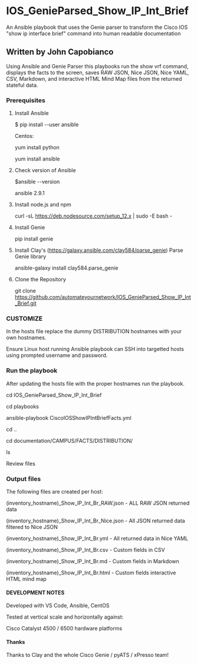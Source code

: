 # IOS_GenieParsed_Show_IP_Int_Brief

An Ansible playbook that uses the Genie parser to transform the Cisco IOS "show ip interface brief" command into human readable documentation

## Written by John Capobianco

Using Ansible and Genie Parser this playbooks run the show vrf command, displays the facts to the screen, saves RAW JSON, Nice JSON, Nice YAML, CSV, Markdown, and interactive HTML Mind Map files from the returned stateful data.

### Prerequisites

1) Install Ansible

    $ pip install --user ansible

    Centos:

    yum install python

    yum install ansible

2) Check version of Ansible

    $ansible --version

    ansible 2.9.1

3) Install node.js and npm

    curl -sL https://deb.nodesource.com/setup_12.x | sudo -E bash -

4) Install Genie

    pip install genie

5) Install Clay's (https://galaxy.ansible.com/clay584/parse_genie) Parse Genie library

   ansible-galaxy install clay584.parse_genie

6) Clone the Repository

   git clone https://github.com/automateyournetwork/IOS_GenieParsed_Show_IP_Int_Brief.git

### CUSTOMIZE

In the hosts file replace the dummy DISTRIBUTION hostnames with your own hostnames.

Ensure Linux host running Ansible playbook can SSH into targetted hosts using prompted username and password.

### Run the playbook

After updating the hosts file with the proper hostnames run the playbook.

cd IOS_GenieParsed_Show_IP_Int_Brief

cd playbooks

ansible-playbook CiscoIOSShowIPIntBriefFacts.yml

<answer prompts for credentials> 

<playbook gathers facts>

<playbook creates files>

cd ..

cd documentation/CAMPUS/FACTS/DISTRIBUTION/

ls

Review files

### Output files

The following files are created per host:

(inventory_hostname)_Show_IP_Int_Br_RAW.json - ALL RAW JSON returned data

(inventory_hostname)_Show_IP_Int_Br_Nice.json - All JSON returned data filtered to Nice JSON

(inventory_hostname)_Show_IP_Int_Br.yml - All returned data in Nice YAML

(inventory_hostname)_Show_IP_Int_Br.csv - Custom fields in CSV

(inventory_hostname)_Show_IP_Int_Br.md - Custom fields in Markdown

(inventory_hostname)_Show_IP_Int_Br.html - Custom fields interactive HTML mind map

#### DEVELOPMENT NOTES

Developed with VS Code, Ansible, CentOS

Tested at vertical scale and horizontally against:

Cisco Catalyst 4500 / 6500 hardware platforms

#### Thanks

Thanks to Clay and the whole Cisco Genie / pyATS / xPresso team!
